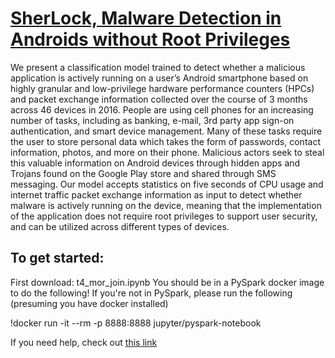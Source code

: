 # [SherLock, Malware Detection in Androids without Root Privileges](https://docs.google.com/document/u/1/d/1A1AzqR9k1RCDfGWKclThFYmA8W7RsGDcHCA8z77SOWM/edit?usp=sharing)

We present a classification model trained to detect whether a malicious application is actively running on a user’s Android smartphone based on highly granular and low-privilege hardware performance counters (HPCs) and packet exchange information collected over the course of 3 months across 46 devices in 2016.
People are using cell phones for an increasing number of tasks, including as banking, e-mail, 3rd party app sign-on authentication, and smart device management. Many of these tasks require the user to store personal data which takes the form of passwords, contact information, photos, and more on their phone. Malicious actors seek to steal this valuable information on Android devices through hidden apps and Trojans found on the Google Play store and shared through SMS messaging.
Our model accepts statistics on five seconds of CPU usage and internet traffic packet exchange information as input to detect whether malware is actively running on the device, meaning that the implementation of the application does not require root privileges to support user security, and can be utilized across different types of devices.

## To get started:
First download: t4_mor_join.ipynb
You should be in a PySpark docker image to do the following!
If you're not in PySpark, please run the following (presuming you have docker installed)

!docker run -it --rm -p 8888:8888 jupyter/pyspark-notebook

If you need help, check out [this link](https://medium.com/@suci/running-pyspark-on-jupyter-notebook-with-docker-602b18ac4494)